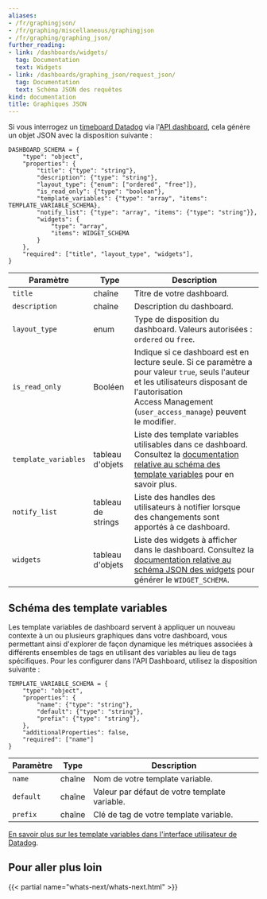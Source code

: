```yaml
---
aliases:
- /fr/graphingjson/
- /fr/graphing/miscellaneous/graphingjson
- /fr/graphing/graphing_json/
further_reading:
- link: /dashboards/widgets/
  tag: Documentation
  text: Widgets
- link: /dashboards/graphing_json/request_json/
  tag: Documentation
  text: Schéma JSON des requêtes
kind: documentation
title: Graphiques JSON
---
```

Si vous interrogez un [timeboard Datadog][1] via l'[API dashboard][2], cela génère un objet JSON avec la disposition suivante :

```text
DASHBOARD_SCHEMA = {
    "type": "object",
    "properties": {
        "title": {"type": "string"},
        "description": {"type": "string"},
        "layout_type": {"enum": ["ordered", "free"]},
        "is_read_only": {"type": "boolean"},
        "template_variables": {"type": "array", "items": TEMPLATE_VARIABLE_SCHEMA},
        "notify_list": {"type": "array", "items": {"type": "string"}},
        "widgets": {
            "type": "array",
            "items": WIDGET_SCHEMA
        }
    },
    "required": ["title", "layout_type", "widgets"],
}
```

| Paramètre            | Type             | Description                                                                                                                               |
|----------------------|------------------|-------------------------------------------------------------------------------------------------------------------------------------------|
| `title`              | chaîne           | Titre de votre dashboard.                                                                                                                  |
| `description`        | chaîne           | Description du dashboard.                                                                                                             |
| `layout_type`        | enum             | Type de disposition du dashboard. Valeurs autorisées : `ordered` ou `free`.               |
| `is_read_only`       | Booléen          | Indique si ce dashboard est en lecture seule. Si ce paramètre a pour valeur `true`, seuls l'auteur et les utilisateurs disposant de l'autorisation Access Management (`user_access_manage`) peuvent le modifier.                     |
| `template_variables` | tableau d'objets  | Liste des template variables utilisables dans ce dashboard. Consultez la [documentation relative au schéma des template variables](#schema-des-template-variables) pour en savoir plus. |
| `notify_list`        | tableau de strings | Liste des handles des utilisateurs à notifier lorsque des changements sont apportés à ce dashboard.                                                               |
| `widgets`            | tableau d'objets  | Liste des widgets à afficher dans le dashboard. Consultez la [documentation relative au schéma JSON des widgets][3] pour générer le `WIDGET_SCHEMA`.        |

## Schéma des template variables

Les template variables de dashboard servent à appliquer un nouveau contexte à un ou plusieurs graphiques dans votre dashboard, vous permettant ainsi d'explorer de façon dynamique les métriques associées à différents ensembles de tags en utilisant des variables au lieu de tags spécifiques. Pour les configurer dans l'API Dashboard, utilisez la disposition suivante :

```text
TEMPLATE_VARIABLE_SCHEMA = {
    "type": "object",
    "properties": {
        "name": {"type": "string"},
        "default": {"type": "string"},
        "prefix": {"type": "string"},
    },
    "additionalProperties": false,
    "required": ["name"]
}
```

| Paramètre | Type   | Description                               |
|-----------|--------|-------------------------------------------|
| `name`    | chaîne | Nom de votre template variable.           |
| `default` | chaîne | Valeur par défaut de votre template variable. |
| `prefix`  | chaîne | Clé de tag de votre template variable.       |

[En savoir plus sur les template variables dans l'interface utilisateur de Datadog][4].

## Pour aller plus loin

{{< partial name="whats-next/whats-next.html" >}}

[1]: /dashboards/timeboard/
[2]: /api/v1/dashboards/
[3]: /dashboards/graphing_json/widget_json/
[4]: /dashboards/template_variables/